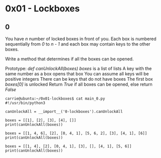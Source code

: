 # 0x01 - Lockboxes

## 0

You have *n* number of locked boxes in front of you. Each box is numbered sequentially from *0* to *n - 1* and each box may contain keys to the other boxes.

Write a method that determines if all the boxes can be opened.

Prototype: *def canUnlockAll(boxes)*
*boxes* is a list of lists
A key with the same number as a box opens that box
You can assume all keys will be positive integers
There can be keys that do not have boxes
The first box *boxes[0]* is unlocked
Return *True* if all boxes can be opened, else return *False*

```
carrie@ubuntu:~/0x01-lockboxes$ cat main_0.py
#!/usr/bin/python3

canUnlockAll = __import__('0-lockboxes').canUnlockAll

boxes = [[1], [2], [3], [4], []]
print(canUnlockAll(boxes))

boxes = [[1, 4, 6], [2], [0, 4, 1], [5, 6, 2], [3], [4, 1], [6]]
print(canUnlockAll(boxes))

boxes = [[1, 4], [2], [0, 4, 1], [3], [], [4, 1], [5, 6]]
print(canUnlockAll(boxes))
```